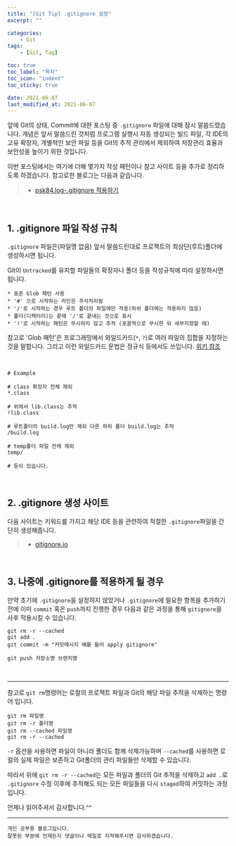 ```yaml
---
title: "[Git Tip] .gitignore 설정"
excerpt: ""

categories: 
    - Git
tags:
    - [Git, Tag]

toc: true
toc_label: "목차"
toc_icon: "indent"
toc_sticky: true

date: 2021-06-07
last_modified_at: 2021-06-07
---
```

앞에 Git의 상태, Commit에 대한 포스팅 중 `.gitignore` 파일에 대해 잠시 말씀드렸습니다. 개념은 앞서 
말씀드린 것처럼 프로그램 실행시 자동 생성되는 빌드 파일, 각 IDE의 고유 확장자, 개별적인 보안 파일 
등을 Git의 추적 관리에서 제외하여 저장관리 효율과 보안성을 높이기 위한 것입니다.   

이번 포스팅에서는 여기에 더해 몇가지 작성 패턴이나 참고 사이트 등을 추가로 정리하도록 하겠습니다. 
참고로한 블로그는 다음과 같습니다.

> * [psk84.log-.gitignore 적용하기](https://velog.io/@psk84/.gitignore-%EC%A0%81%EC%9A%A9%ED%95%98%EA%B8%B0)

<br/>

## 1. .gitignore 파일 작성 규칙
`.gitignore` 파일은(파일명 없음) 앞서 말씀드린대로 프로젝트의 최상단(루트)폴더에 생성하시면 됩니다.   

Git이 `Untracked`를 유지할 파일들의 확장자나 폴더 등을 작성규칙에 따라 설정하시면 됩니다.
```
* 표준 Glob 패턴 사용
* '#' 으로 시작하는 라인은 주석처리됨
* '/'로 시작하는 경우 루트 폴더의 파일에만 적용(하위 폴더에는 적용하지 않음)
* 폴더(디렉터리)는 끝에 '/'로 끝내는 것으로 표시
* '!'로 시작하는 패턴은 무시하지 않고 추적 (포괄적으로 무시한 뒤 세부지정할 때)
```

참고로 'Glob 패턴'은 프로그래밍에서 와일드카드(`*`, `?`)로 여러 파일의 집합을 지정하는 것을 말합니다. 
그리고 이런 와일드카드 문법은 정규식 등에서도 쓰입니다. [위키 참조](https://ko.wikipedia.org/wiki/%EA%B8%80%EB%A1%9C%EB%B8%8C_(%ED%94%84%EB%A1%9C%EA%B7%B8%EB%9E%98%EB%B0%8D))

<br/>

```
# Example

# class 확장자 전체 제외
*.class

# 위에서 lib.class는 추적
!lib.class

# 루트폴더의 build.log만 제외 다른 하위 폴더 build.log는 추적
/build.log

# temp폴더 파일 전체 제외
temp/

# 등이 있습니다.
```

<br/>

## 2. .gitignore 생성 사이트
다음 사이트는 키워드를 가지고 해당 IDE 등을 관련하여 적절한 `.gitignore`파일을 간단히 생성해줍니다.   

> * [gitignore.io](https://www.toptal.com/developers/gitignore)   

<br/>

## 3. 나중에 .gitignore를 적용하게 될 경우
만약 초기에 `.gitignore`을 설정하지 않았거나 `.gitignore`에 필요한 항목을 추가하기 전에 이미 `commit` 혹은 
`push`까지 진행한 경우 다음과 같은 과정을 통해 `gitignore`을 사후 적용시킬 수 있습니다.
```
git rm -r --cached
git add .
git commit -m "커밋메시지 예를 들어 apply gitignore"

git push 저장소명 브랜치명
```

<br/>

***
참고로 `git rm`명령어는 로컬의 프로젝트 파일과 Git의 해당 파일 추적을 삭제하는 명령어 입니다.
```
git rm 파일명
git rm -r 폴더명
git rm --cached 파일명
git rm -r --cached
```
`-r` 옵션을 사용하면 파일이 아니라 폴더도 함께 삭제가능하며 `--cached`를 사용하면 로컬의 실제 파일은 
보존하고 Git폴더의 관리 파일들만 삭제할 수 있습니다.  

따라서 위에 `git rm -r --cached`는 모든 파일과 폴더의 Git 추적을 삭제하고 `add .`로 `.gitignore` 수정 
이후에 추적해도 되는 모든 파일들을 다시 `staged`하여 커밋하는 과정입니다.   

언제나 읽어주셔서 감사합니다.^^  

***

```
개인 공부용 블로그입니다.
잘못된 부분에 언제든지 댓글이나 메일로 지적해주시면 감사하겠습니다.
```
